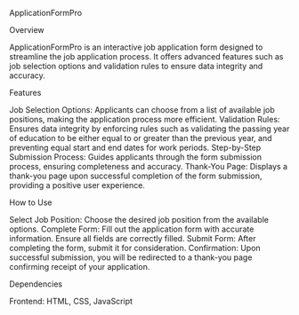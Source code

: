 ApplicationFormPro

Overview

ApplicationFormPro is an interactive job application form designed to streamline the job application process. It offers advanced features such as job selection options and validation rules to ensure data integrity and accuracy.

Features

Job Selection Options: Applicants can choose from a list of available job positions, making the application process more efficient.
Validation Rules: Ensures data integrity by enforcing rules such as validating the passing year of education to be either equal to or greater than the previous year, and preventing equal start and end dates for work periods.
Step-by-Step Submission Process: Guides applicants through the form submission process, ensuring completeness and accuracy.
Thank-You Page: Displays a thank-you page upon successful completion of the form submission, providing a positive user experience.

How to Use

Select Job Position: Choose the desired job position from the available options.
Complete Form: Fill out the application form with accurate information. Ensure all fields are correctly filled.
Submit Form: After completing the form, submit it for consideration.
Confirmation: Upon successful submission, you will be redirected to a thank-you page confirming receipt of your application.

Dependencies

Frontend: HTML, CSS, JavaScript
